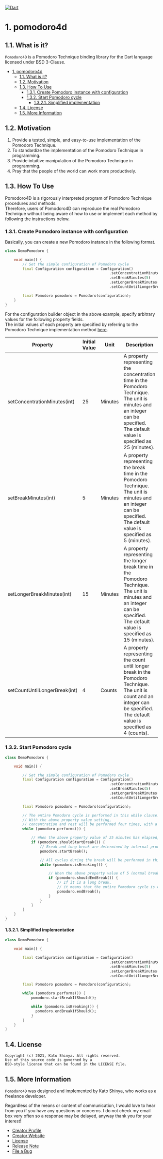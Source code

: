 [![Dart](https://github.com/myConsciousness/pomodoro4d/actions/workflows/dart.yml/badge.svg?branch=main)](https://github.com/myConsciousness/pomodoro4d/actions/workflows/dart.yml)

# 1. pomodoro4d

## 1.1. What is it?

`Pomodoro4D` is a Pomodoro Technique binding library for the Dart language licensed under BSD 3-Clause.

<!-- TOC -->

- [1. pomodoro4d](#1-pomodoro4d)
  - [1.1. What is it?](#11-what-is-it)
  - [1.2. Motivation](#12-motivation)
  - [1.3. How To Use](#13-how-to-use)
    - [1.3.1. Create Pomodoro instance with configuration](#131-create-pomodoro-instance-with-configuration)
    - [1.3.2. Start Pomodoro cycle](#132-start-pomodoro-cycle)
      - [1.3.2.1. Simplified implementation](#1321-simplified-implementation)
  - [1.4. License](#14-license)
  - [1.5. More Information](#15-more-information)

<!-- /TOC -->

## 1.2. Motivation

1. Provide a tested, simple, and easy-to-use implementation of the Pomodoro Technique.
2. To standardize the implementation of the Pomodoro Technique in programming.
3. Provide intuitive manipulation of the Pomodoro Technique in programming.
4. Pray that the people of the world can work more productively.

## 1.3. How To Use

Pomodoro4D is a rigorously interpreted program of Pomodoro Technique procedures and methods.</br>
Therefore, users of Pomodoro4D can reproduce the real Pomodoro Technique without being aware of how to use or implement each method by following the instructions below.

### 1.3.1. Create Pomodoro instance with configuration

Basically, you can create a new Pomodoro instance in the following format.

```dart
class DemoPomodoro {

    void main() {
        // Set the simple configuration of Pomodoro cycle
        final Configuration configuration = Configuration()
                                                .setConcentrationMinutes(25)
                                                .setBreakMinutes(5)
                                                .setLongerBreakMinutes(15)
                                                .setCountUntilLongerBreak(4);

        final Pomodoro pomodoro = Pomodoro(configuration);
    }
}
```

For the configuration builder object in the above example, specify arbitrary values for the following property fields.</br>
The initial values of each property are specified by referring to the Pomodoro Technique implementation method [here](https://en.wikipedia.org/wiki/Pomodoro_Technique).

| Property                      | Initial Value | Unit    | Description                                                                                                                                                                      |
| ----------------------------- | ------------- | ------- | -------------------------------------------------------------------------------------------------------------------------------------------------------------------------------- |
| setConcentrationMinutes(int)  | 25            | Minutes | A property representing the concentration time in the Pomodoro Technique. The unit is minutes and an integer can be specified. The default value is specified as 25 (minutes).   |
| setBreakMinutes(int)          | 5             | Minutes | A property representing the break time in the Pomodoro Technique. The unit is minutes and an integer can be specified. The default value is specified as 5 (minutes).            |
| setLongerBreakMinutes(int)    | 15            | Minutes | A property representing the longer break time in the Pomodoro Technique. The unit is minutes and an integer can be specified. The default value is specified as 15 (minutes).    |
| setCountUntilLongerBreak(int) | 4             | Counts  | A property representing the count until longer break in the Pomodoro Technique. The unit is count and an integer can be specified. The default value is specified as 4 (counts). |

### 1.3.2. Start Pomodoro cycle

```dart
class DemoPomodoro {

    void main() {

        // Set the simple configuration of Pomodoro cycle
        final Configuration configuration = Configuration()
                                                .setConcentrationMinutes(25)
                                                .setBreakMinutes(5)
                                                .setLongerBreakMinutes(15)
                                                .setCountUntilLongerBreak(4);

        final Pomodoro pomodoro = Pomodoro(configuration);

        // The entire Pomodoro cycle is performed in this while clause.
        // With the above property value setting,
        // concentration and rest will be performed four times, with a longer rest at the end.
        while (pomodoro.performs()) {

            // When the above property value of 25 minutes has elapsed, the break time begins.
            if (pomodoro.shouldStartBreak()) {
                // Break and long break are determined by internal processing, so just call startBreak().
                pomodoro.startBreak();

                // All cycles during the break will be performed in this while clause.
                while (pomodoro.isBreaking()) {

                    // When the above property value of 5 (normal break) or 15 (longer break) minutes has elapsed, the break time ends.
                    if (pomodoro.shouldEndBreak()) {
                        // If it is a long break,
                        // it means that the entire Pomodoro cycle is complete at this point.
                        pomodoro.endBreak();
                    }
                }
            }
        }
    }
}
```

#### 1.3.2.1. Simplified implementation

```dart
class DemoPomodoro {

    void main() {

        final Configuration configuration = Configuration()
                                                .setConcentrationMinutes(25)
                                                .setBreakMinutes(5)
                                                .setLongerBreakMinutes(15)
                                                .setCountUntilLongerBreak(4);

        final Pomodoro pomodoro = Pomodoro(configuration);

        while (pomodoro.performs()) {
            pomodoro.startBreakIfShould();

            while (pomodoro.isBreaking()) {
              pomodoro.endBreakIfShould();
            }
        }
    }
}
```

## 1.4. License

```license
Copyright (c) 2021, Kato Shinya. All rights reserved.
Use of this source code is governed by a
BSD-style license that can be found in the LICENSE file.
```

## 1.5. More Information

`Pomodoro4D` was designed and implemented by Kato Shinya, who works as a freelance developer.

Regardless of the means or content of communication, I would love to hear from you if you have any questions or concerns. I do not check my email box very often so a response may be delayed, anyway thank you for your interest!

- [Creator Profile](https://github.com/myConsciousness)
- [Creator Website](https://myconsciousness.github.io)
- [License](https://github.com/myConsciousness/pomodoro4d/blob/master/LICENSE)
- [Release Note](https://github.com/myConsciousness/pomodoro4d/releases)
- [File a Bug](https://github.com/myConsciousness/pomodoro4d/issues)

